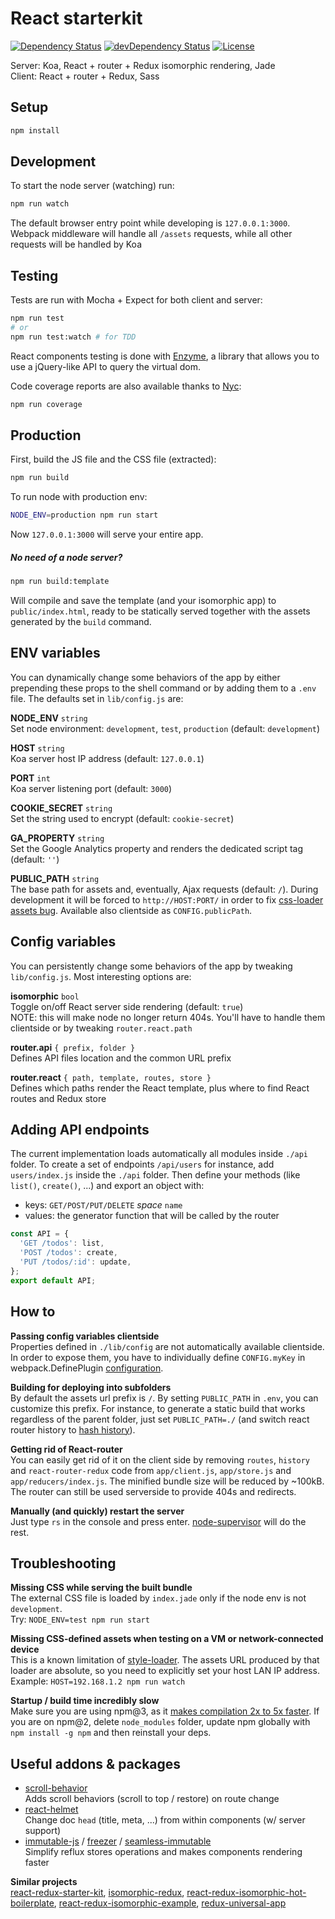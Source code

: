 # React starterkit


[![Dependency Status](https://david-dm.org/albertogasparin/react-starterkit.svg?style=flat-square)](https://david-dm.org/albertogasparin/react-starterkit)
[![devDependency Status](https://david-dm.org/albertogasparin/react-starterkit/dev-status.svg?style=flat-square)](https://david-dm.org/albertogasparin/react-starterkit#info=devDependencies)
[![License](http://img.shields.io/:license-mit-blue.svg)](http://albertogasparin.mit-license.org)

Server: Koa, React + router + Redux isomorphic rendering, Jade  
Client: React + router + Redux, Sass



## Setup

``` sh
npm install
```



## Development

To start the node server (watching) run:
``` sh
npm run watch
```
The default browser entry point while developing is `127.0.0.1:3000`. 
Webpack middleware will handle all `/assets` requests, while all other requests will be handled by Koa



## Testing

Tests are run with Mocha + Expect for both client and server:
``` sh
npm run test 
# or
npm run test:watch # for TDD
```
React components testing is done with [Enzyme](https://github.com/airbnb/enzyme/), a library that allows you to use a jQuery-like API to query the virtual dom.

Code coverage reports are also available thanks to [Nyc](https://github.com/bcoe/nyc):
``` sh
npm run coverage
```


## Production

First, build the JS file and the CSS file (extracted):
``` sh
npm run build
```

To run node with production env:
``` sh
NODE_ENV=production npm run start
```
Now `127.0.0.1:3000` will serve your entire app.

##### No need of a node server?

``` sh
npm run build:template
```
Will compile and save the template (and your isomorphic app) to `public/index.html`, ready to be statically served together with the assets generated by the `build` command. 



## ENV variables

You can dynamically change some behaviors of the app by either prepending these props to the shell command or by adding them to a `.env` file. The defaults set in `lib/config.js` are:

**NODE_ENV** `string`  
Set node environment: `development`, `test`, `production` (default: `development`)

**HOST** `string`  
Koa server host IP address (default: `127.0.0.1`)

**PORT** `int`  
Koa server listening port (default: `3000`)

**COOKIE_SECRET** `string`  
Set the string used to encrypt (default: `cookie-secret`)

**GA_PROPERTY** `string`  
Set the Google Analytics property and renders the dedicated script tag (default: `''`)

**PUBLIC_PATH** `string`  
The base path for assets and, eventually, Ajax requests (default: `/`). During development it will be forced to `http://HOST:PORT/` in order to fix [css-loader assets bug](https://github.com/webpack/css-loader/issues/29). Available also clientside as `CONFIG.publicPath`.



## Config variables

You can persistently change some behaviors of the app by tweaking `lib/config.js`. Most interesting options are:

**isomorphic** `bool`  
Toggle on/off React server side rendering (default: `true`)  
NOTE: this will make node no longer return 404s. You'll have to handle them clientside or by tweaking `router.react.path` 

**router.api** `{ prefix, folder }`  
Defines API files location and the common URL prefix 

**router.react** `{ path, template, routes, store }`  
Defines which paths render the React template, plus where to find React routes and Redux store



## Adding API endpoints

The current implementation loads automatically all modules inside `./api` folder. 
To create a set of endpoints `/api/users` for instance, add `users/index.js` inside the `./api` folder. Then define your methods (like `list()`, `create()`, ...) and export an object with:  
  - keys: `GET/POST/PUT/DELETE` *space* `name`
  - values: the generator function that will be called by the router

``` js
const API = {
  'GET /todos': list,
  'POST /todos': create,
  'PUT /todos/:id': update,
};
export default API;
```



## How to

**Passing config variables clientside**  
Properties defined in `./lib/config` are not automatically available clientside. In order to expose them, you have to individually define `CONFIG.myKey` in webpack.DefinePlugin [configuration](https://github.com/albertogasparin/react-starterkit/blob/master/webpack.config.js#L159).

**Building for deploying into subfolders**  
By default the assets url prefix is `/`. By setting `PUBLIC_PATH` in `.env`, you can customize this prefix. For instance, to generate a static build that works regardless of the parent folder, just set `PUBLIC_PATH=./` (and switch react router history to [hash history](https://github.com/rackt/react-router/blob/master/docs/guides/basics/Histories.md)). 

**Getting rid of React-router**  
You can easily get rid of it on the client side by removing `routes`, `history` and `react-router-redux` code from `app/client.js`, `app/store.js` and `app/reducers/index.js`. The minified bundle size will be reduced by ~100kB. The router can still be used serverside to provide 404s and redirects.

**Manually (and quickly) restart the server**  
Just type `rs` in the console and press enter. [node-supervisor](https://github.com/petruisfan/node-supervisor) will do the rest.



## Troubleshooting

**Missing CSS while serving the built bundle**  
The external CSS file is loaded by `index.jade` only if the node env is not `development`.  
Try: `NODE_ENV=test npm run start`

**Missing CSS-defined assets when testing on a VM or network-connected device**  
This is a known limitation of [style-loader](https://github.com/webpack/style-loader/issues/55). The assets URL produced by that loader are absolute, so you need to explicitly set your host LAN IP address.  
Example: `HOST=192.168.1.2 npm run watch`

**Startup / build time incredibly slow**  
Make sure you are using npm@3, as it [makes compilation 2x to 5x faster](https://phabricator.babeljs.io/T3067). If you are on npm@2, delete `node_modules` folder, update npm globally with `npm install -g npm` and then reinstall your deps.



## Useful addons & packages

- [scroll-behavior](https://github.com/rackt/scroll-behavior)  
  Adds scroll behaviors (scroll to top / restore) on route change
- [react-helmet](https://github.com/nfl/react-helmet)  
  Change doc `head` (title, meta, ...) from within components (w/ server support)
- [immutable-js](https://github.com/facebook/immutable-js) / [freezer](https://github.com/arqex/freezer) / [seamless-immutable](https://github.com/rtfeldman/seamless-immutable)  
  Simplify reflux stores operations and makes components rendering faster



**Similar projects**  
[react-redux-starter-kit](https://github.com/davezuko/react-redux-starter-kit), 
[isomorphic-redux](https://github.com/bananaoomarang/isomorphic-redux), 
[react-redux-isomorphic-hot-boilerplate](https://github.com/inxilpro/react-redux-isomorphic-hot-boilerplate), 
[react-redux-isomorphic-example](https://github.com/coodoo/react-redux-isomorphic-example), 
[redux-universal-app](https://github.com/eriknyk/redux-universal-app)

